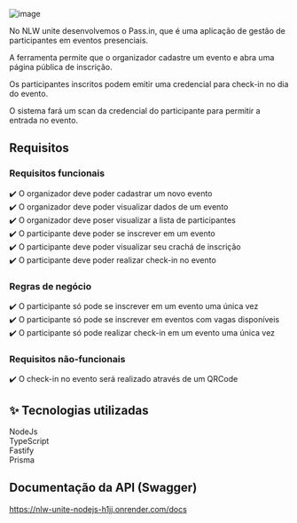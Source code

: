 ![image](https://github.com/alewebcode/nlw-unite-nodejs/assets/2896461/e3b36ee6-863b-4fba-a15a-9d7b3e284efe)

No NLW unite desenvolvemos o Pass.in, que é uma aplicação de gestão de participantes em eventos presenciais.

A ferramenta permite que o organizador cadastre um evento e abra uma página pública de inscrição.

Os participantes inscritos podem emitir uma credencial para check-in no dia do evento.

O sistema fará um scan da credencial do participante para permitir a entrada no evento.

## Requisitos

<h3>Requisitos funcionais</h3>
✔️ O organizador deve poder cadastrar um novo evento<br/>
✔️ O organizador deve poder visualizar dados de um evento<br/>
✔️ O organizador deve poser visualizar a lista de participantes<br/>
✔️ O participante deve poder se inscrever em um evento<br/>
✔️ O participante deve poder visualizar seu crachá de inscrição<br/>
✔️ O participante deve poder realizar check-in no evento

<h3>Regras de negócio</h3>
✔️ O participante só pode se inscrever em um evento uma única vez<br/>
✔️ O participante só pode se inscrever em eventos com vagas disponíveis<br/>
✔️ O participante só pode realizar check-in em um evento uma única vez<br/>

<h3>Requisitos não-funcionais</h3>
✔️ O check-in no evento será realizado através de um QRCode

## ✨ Tecnologias utilizadas
NodeJs<br/>
TypeScript<br/>
Fastify<br/>
Prisma

## Documentação da API (Swagger)
https://nlw-unite-nodejs-h1jj.onrender.com/docs
